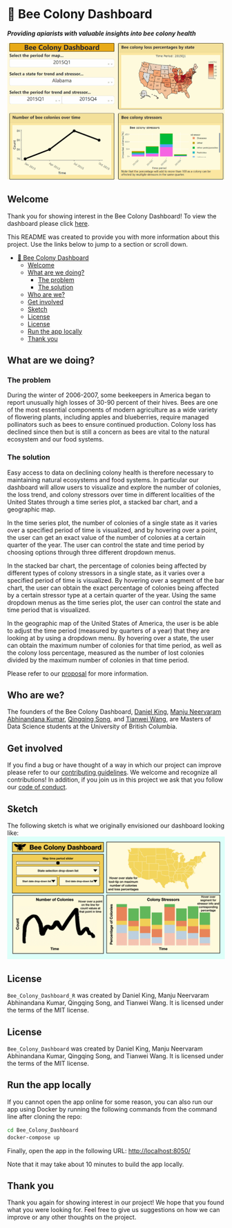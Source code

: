 # 🐝 Bee Colony Dashboard

***Providing apiarists with valuable insights into bee colony health***

![dashboard-gif](docs/dashr.gif)

## Welcome

Thank you for showing interest in the Bee Colony Dashboard! To view the dashboard please click [here](https://bee-colony-dashboard-r.herokuapp.com/).

This README was created to provide you with more information about this project. Use the links below to jump to a section or scroll down.

- [🐝 Bee Colony Dashboard](#-bee-colony-dashboard)
  - [Welcome](#welcome)
  - [What are we doing?](#what-are-we-doing)
    - [The problem](#the-problem)
    - [The solution](#the-solution)
  - [Who are we?](#who-are-we)
  - [Get involved](#get-involved)
  - [Sketch](#sketch)
  - [License](#license)
  - [License](#license-1)
  - [Run the app locally](#run-the-app-locally)
  - [Thank you](#thank-you)

## What are we doing?

### The problem

During the winter of 2006-2007, some beekeepers in America began to report unusually high losses of 30-90 percent of their hives. Bees are one of the most essential components of modern agriculture as a wide variety of flowering plants, including apples and blueberries, require managed pollinators such as bees to ensure continued production. Colony loss has declined since then but is still a concern as bees are vital to the natural ecosystem and our food systems.

### The solution

Easy access to data on declining colony health is therefore necessary to maintaining natural ecosystems and food systems. In particular our dashboard will allow users to visualize and explore the number of colonies, the loss trend, and colony stressors over time in different localities of the United States through a time series plot, a stacked bar chart, and a geographic map.

In the time series plot, the number of colonies of a single state as it varies over a specified period of time is visualized, and by hovering over a point, the user can get an exact value of the number of colonies at a certain quarter of the year. The user can control the state and time period by choosing options through three different dropdown menus.

In the stacked bar chart, the percentage of colonies being affected by different types of colony stressors in a single state, as it varies over a specified period of time is visualized. By hovering over a segment of the bar chart, the user can obtain the exact percentage of colonies being affected by a certain stressor type at a certain quarter of the year. Using the same dropdown menus as the time series plot, the user can control the state and time period that is visualized.

In the geographic map of the United States of America, the user is be able to adjust the time period (measured by quarters of a year) that they are looking at by using a dropdown menu. By hovering over a state, the user can obtain the maximum number of colonies for that time period, as well as the colony loss percentage, measured as the number of lost colonies divided by the maximum number of colonies in that time period.

Please refer to our [proposal](https://github.com/UBC-MDS/Bee_Colony_Dashboard_R/blob/main/docs/proposal.md) for more information.

## Who are we?

The founders of the Bee Colony Dashboard, [Daniel King](https://github.com/danfke), [Manju Neervaram Abhinandana Kumar](https://github.com/manju-abhinandana), [Qingqing Song](https://github.com/scarlqq), and [Tianwei Wang](https://github.com/Davidwang11), are Masters of Data Science students at the University of British Columbia.

## Get involved

If you find a bug or have thought of a way in which our project can improve please refer to our [contributing guidelines](https://github.com/UBC-MDS/Bee_Colony_Dashboard_R/blob/main/CONTRIBUTING.md). We welcome and recognize all contributions! In addition, if you join us in this project we ask that you follow our [code of conduct](https://github.com/UBC-MDS/Bee_Colony_Dashboard_R/blob/main/CONDUCT.md).

## Sketch

The following sketch is what we originally envisioned our dashboard looking like:
![dashboard-sketch](docs/dashboard-sketch.jpeg)

## License

`Bee_Colony_Dashboard_R` was created by Daniel King, Manju Neervaram Abhinandana Kumar, Qingqing Song, and Tianwei Wang. It is licensed under the terms of the MIT license.

## License

`Bee_Colony_Dashboard` was created by Daniel King, Manju Neervaram Abhinandana Kumar, Qingqing Song, and Tianwei Wang. It is licensed under the terms of the MIT license.

## Run the app locally

If you cannot open the app online for some reason, you can also run our app using Docker by running the following commands from the command line after cloning the repo:

```bash
cd Bee_Colony_Dashboard
docker-compose up
```

Finally, open the app in the following URL: <http://localhost:8050/>

Note that it may take about 10 minutes to build the app locally.

## Thank you

Thank you again for showing interest in our project! We hope that you found what you were looking for. Feel free to give us suggestions on how we can improve or any other thoughts on the project.
